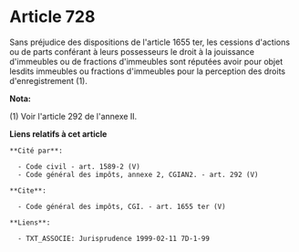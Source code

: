 # Article 728

Sans préjudice des dispositions de l'article 1655 ter, les cessions d'actions ou de parts conférant à leurs possesseurs le
droit à la jouissance d'immeubles ou de fractions d'immeubles sont réputées avoir pour objet lesdits immeubles ou fractions
d'immeubles pour la perception des droits d'enregistrement (1).

**Nota:**

(1) Voir l'article 292 de l'annexe II.

**Liens relatifs à cet article**

	**Cité par**:

	  - Code civil - art. 1589-2 (V)
	  - Code général des impôts, annexe 2, CGIAN2. - art. 292 (V)

	**Cite**:

	  - Code général des impôts, CGI. - art. 1655 ter (V)

	**Liens**:

	  - TXT_ASSOCIE: Jurisprudence 1999-02-11 7D-1-99
